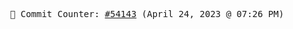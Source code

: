 <p align="center">
    <samp>
        📮 Commit Counter: <a href="https://github.com/Javascript-void0/Javascript-void0/commits/main">#54143</a> (April 24, 2023 @ 07:26 PM)
    </samp>
</p>